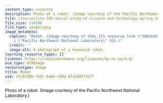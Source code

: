 ```yaml
---
content_type: resource
description: Photo of a robot. (Image courtesy of the Pacific Northwest National Laboratory.)
file: /courses/sts-350-social-study-of-science-and-technology-spring-2004/c5c0728bfb0c5e68c99dbfce89777ef7_sts-350s04.jpg
file_size: 114398
file_type: image/jpeg
image_metadata:
  caption: "Robot. (Image courtesy of the\_{{% resource_link \"3061626f-1573-4686-a0ad-49bbf3ec71cf\"\
    \ \"Pacific Northwest National Laboratory\" %}}.)"
  credit: ''
  image-alt: A photograph of a humanoid robot.
learning_resource_types: []
license: https://creativecommons.org/licenses/by-nc-sa/4.0/
ocw_type: OCWImage
resourcetype: Image
title: Robot
uid: c5c0728b-fb0c-5e68-c99d-bfce89777ef7
---
```

Photo of a robot. (Image courtesy of the Pacific Northwest National Laboratory.)